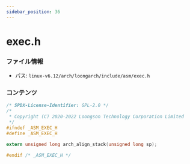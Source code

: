 ```yaml
---
sidebar_position: 36
---
```

# exec.h

### ファイル情報

- パス: `linux-v6.12/arch/loongarch/include/asm/exec.h`

### コンテンツ

```h
/* SPDX-License-Identifier: GPL-2.0 */
/*
 * Copyright (C) 2020-2022 Loongson Technology Corporation Limited
 */
#ifndef _ASM_EXEC_H
#define _ASM_EXEC_H

extern unsigned long arch_align_stack(unsigned long sp);

#endif /* _ASM_EXEC_H */

```
